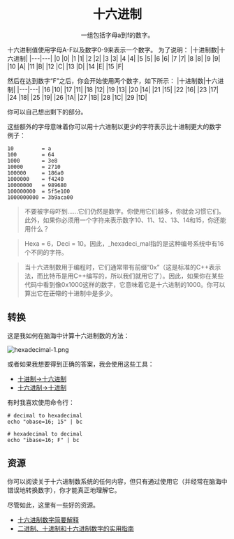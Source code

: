 # <center>十六进制</center>
<center>一组包括字母a到f的数字。</center>

十六进制值使用字母A-F以及数字0-9来表示一个数字。
为了说明：
|十进制数|十六进制|
|---|---|
|0	|0|
|1	|1|
|2	|2|
|3	|3|
|4	|4|
|5	|5|
|6	|6|
|7	|7|
|8	|8|
|9	|9|
|10	|A|
|11	|B|
|12	|C|
|13	|D|
|14	|E|
|15	|F|

然后在达到数字“F”之后，你会开始使用两个数字，如下所示：
|十进制数|十六进制|
|---|---|
|16	|10|
|17	|11|
|18	|12|
|19	|13|
|20	|14|
|21	|15|
|22	|16|
|23	|17|
|24	|18|
|25	|19|
|26	|1A|
|27	|1B|
|28	|1C|
|29	|1D|

你可以自己想出剩下的部分。

这些额外的字母意味着你可以用十六进制以更少的字符表示比十进制更大的数字
例子：
```
10         = a
100        = 64
1000       = 3e8
10000      = 2710
100000     = 186a0
1000000    = f4240
10000000   = 989680
100000000  = 5f5e100
1000000000 = 3b9aca00
```
>不要被字母吓到……它们仍然是数字。你使用它们越多，你就会习惯它们。此外，如果你必须用一个字符来表示数字10、11、12、13、14和15，你还能用什么？

>Hexa = 6，Deci = 10。因此，_hexadeci_mal指的是这种编号系统中有16个不同的字符。

>当十六进制数用于编程时，它们通常带有前缀“0x”（这是标准的C++表示法，而比特币是用C++编写的，所以我们就用它了）。因此，如果你在某些代码中看到像0x1000这样的数字，它意味着它是十六进制的1000。你可以算出它在~~正常~~的十进制中是多少。

## 转换
这是我如何在脑海中计算十六进制数的方法：

![hexadecimal-1.png](img/hexadecimal-1%20(1).gif)

或者如果我想要得到正确的答案，我会使用这些工具：

* [十进制->十六进制](https://learnmeabitcoin.com/tools/dechex)
* [十六进制->十进制](https://learnmeabitcoin.com/tools/hexdec)

有时我喜欢使用命令行：
```
# decimal to hexadecimal
echo "obase=16; 15" | bc

# hexadecimal to decimal
echo "ibase=16; F" | bc
```

## 资源
你可以阅读关于十六进制数系统的任何内容，但只有通过使用它（并经常在脑海中错误地转换数字），你才能真正地理解它。

尽管如此，这里有一些好的资源。

* [十六进制数字简要解释](http://seggleston.com/1/web-development/hex-numbers)
* [二进制、十进制和十六进制数字的实用指南](http://www.myhome.org/pg/numbers.html)
